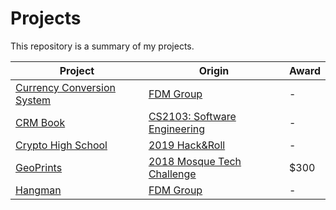 # Projects
This repository is a summary of my projects.

Project                                                             | Origin                                                                                                         | Award
--------------------------------------------------------------------| -------------------------------------------------------------------------------------------------------------- | -------
[Currency Conversion System](https://github.com/shumarb/projects/tree/main/currencyConversionSystem) | [FDM Group](https://github.com/shumarb/training/fdm)                       	     | -
[CRM Book](https://github.com/shumarb/cs2103)                       | [CS2103: Software Engineering](https://nusmods.com/modules/CS2103/software-engineering)                        | -
[Crypto High School](https://github.com/shumarb/crypto-high-school) | [2019 Hack&Roll](https://devpost.com/software/crypto-high-school)                                              | -
[GeoPrints](https://github.com/2018-MTC-dynamicoders/GeoPrints)     | [2018 Mosque Tech Challenge](https://islamicevents.sg/event/7462)                                              | $300
[Hangman](https://github.com/shumarb/projects/tree/main/hangman) | [FDM Group](https://github.com/shumarb/training/tree/main/fdm)                    | -
